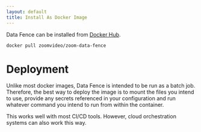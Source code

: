 ```yaml
---
layout: default
title: Install As Docker Image
---
```


Data Fence can be installed from [Docker Hub](https://github.com/zoom/zoom-data-fence).

```shell
docker pull zoomvideo/zoom-data-fence
```

# Deployment
Unlike most docker images, Data Fence is intended to be run as a batch job. Therefore, 
the best way to deploy the image is to mount the files you intend to use, provide any 
secrets referenced in your configuration and run whatever command you intend to run 
from within the container. 

This works well with most CI/CD tools. However, cloud orchestration systems can also 
work this way.
